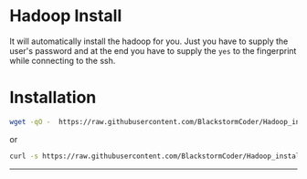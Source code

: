 # Hadoop Install
It will automatically install the hadoop for you. Just you have to supply the user's password and at the end you have to supply the `yes` to the fingerprint while connecting to the ssh.
# Installation

```bash
wget -qO -  https://raw.githubusercontent.com/BlackstormCoder/Hadoop_install/main/hadoop_install.sh | bash
```
or

```bash
curl -s https://raw.githubusercontent.com/BlackstormCoder/Hadoop_install/main/hadoop_install.sh | bash

```
 


---